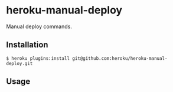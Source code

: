 # heroku-manual-deploy

Manual deploy commands.

## Installation

```
$ heroku plugins:install git@github.com:heroku/heroku-manual-deploy.git
```

## Usage


